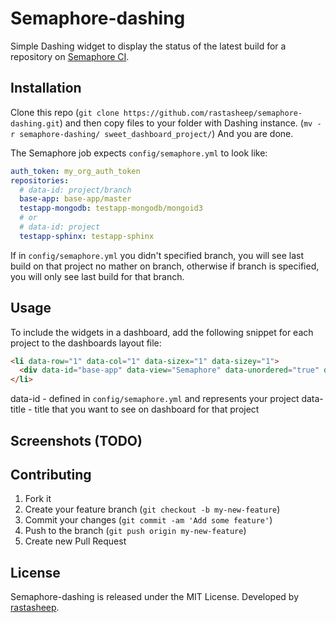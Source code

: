 # Semaphore-dashing

Simple Dashing widget to display the status of the latest build for a repository on [Semaphore CI](https://semaphoreapp.com).

## Installation

Clone this repo (`git clone https://github.com/rastasheep/semaphore-dashing.git`) and then copy files to your folder with Dashing instance. (`mv -r semaphore-dashing/ sweet_dashboard_project/`)
And you are done.

The Semaphore job expects `config/semaphore.yml` to look like:

```yaml
auth_token: my_org_auth_token
repositories:
  # data-id: project/branch
  base-app: base-app/master
  testapp-mongodb: testapp-mongodb/mongoid3
  # or
  # data-id: project
  testapp-sphinx: testapp-sphinx
```

If in `config/semaphore.yml` you didn't specified branch, you  will see last build on that project no mather on branch,
otherwise if branch is specified, you will only see last build for that branch.

## Usage

To include the widgets in a dashboard, add the following snippet for each project to the dashboards layout file:

```html
<li data-row="1" data-col="1" data-sizex="1" data-sizey="1">
  <div data-id="base-app" data-view="Semaphore" data-unordered="true" data-title="Base-app"></div>
</li>
```

data-id - defined in `config/semaphore.yml` and represents your project
data-title - title that you want to see on dashboard for that project

## Screenshots (TODO)

## Contributing

1. Fork it
2. Create your feature branch (`git checkout -b my-new-feature`)
3. Commit your changes (`git commit -am 'Add some feature'`)
4. Push to the branch (`git push origin my-new-feature`)
5. Create new Pull Request

## License

Semaphore-dashing is released under the MIT License.
Developed by [rastasheep](https://github.com/rastasheep).
